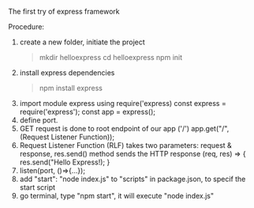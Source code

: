 The first try of express framework

Procedure:
1. create a new folder, initiate the project
    > mkdir helloexpress
    > cd helloexpress
    > npm init
2. install express dependencies 
    > npm install express 
3. import module express using require('express)
    const express = require('express');
    const app = express();
4. define port.
5. GET request is done to root endpoint of our app ('/') 
    app.get("/", (Request Listener Function));
6. Request Listener Function (RLF) takes two parameters: request & response, res.send() method sends the HTTP response
    (req, res) => {
        res.send("Hello Express!);
    }
7. listen(port, ()=>{...}); 
8. add  "start": "node index.js" to "scripts" in package.json, to specif the start script
9. go terminal, type "npm start", it will execute "node index.js" 


